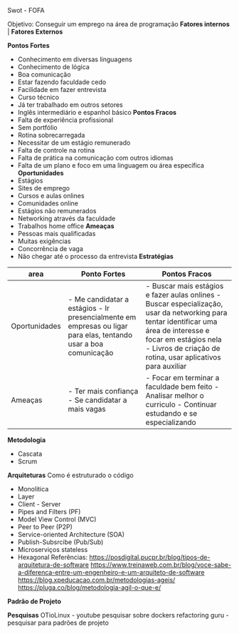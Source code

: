 Swot - FOFA

Objetivo: Conseguir um emprego na área de programação 
**Fatores internos** | **Fatores Externos**



**Pontos Fortes**
- Conhecimento em diversas linguagens
- Conhecimento de lógica
- Boa comunicação
- Estar fazendo faculdade cedo
- Facilidade em fazer entrevista
- Curso técnico
- Já ter trabalhado em outros setores
- Inglês intermediário e espanhol básico
**Pontos Fracos**
- Falta de experiência profissional
- Sem portfólio
- Rotina sobrecarregada
- Necessitar de um estágio remunerado
- Falta de controle na rotina
- Falta de prática na comunicação com outros idiomas
- Falta de um plano e foco em uma linguagem ou área específica
**Oportunidades**
- Estágios
- Sites de emprego
- Cursos e aulas onlines
- Comunidades online
- Estágios não remunerados
- Networking através da faculdade
- Trabalhos home office
**Ameaças**
- Pessoas mais qualificadas
- Muitas exigências
- Concorrência de vaga
- Não chegar até o processo da entrevista
**Estratégias**

area | Ponto Fortes | Pontos Fracos
--- | --- | ---
Oportunidades | - Me candidatar a estágios - Ir presencialmente em empresas ou ligar para elas, tentando usar a boa comunicação | - Buscar mais estágios e fazer aulas onlines - Buscar especialização, usar da networking para tentar identificar uma área de interesse e focar em estágios nela - Livros de criação de rotina, usar aplicativos para auxiliar
Ameaças | - Ter mais confiança - Se candidatar a mais vagas |- Focar em terminar a faculdade bem feito - Analisar melhor o curriculo - Continuar estudando e se especializando

**Metodologia**
- Cascata
- Scrum

**Arquiteturas**
Como é estruturado o código
- Monolitica
- Layer
- Client - Server
- Pipes and Filters (PF)
- Model View Control (MVC)
- Peer to Peer (P2P)
- Service-oriented Architecture (SOA)
- Publish-Subsrcibe (Pub/Sub)
- Microserviços
  stateless
- Hexagonal
Referências:
https://posdigital.pucpr.br/blog/tipos-de-arquitetura-de-software
https://www.treinaweb.com.br/blog/voce-sabe-a-diferenca-entre-um-engenheiro-e-um-arquiteto-de-software
https://blog.xpeducacao.com.br/metodologias-ageis/
https://pluga.co/blog/metodologia-agil-o-que-e/

**Padrão de Projeto**

**Pesquisas**
OTioLinux - youtube pesquisar sobre dockers
refactoring guru - pesquisar para padrões de projeto